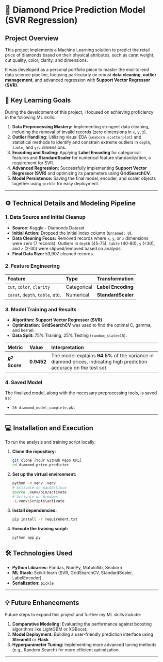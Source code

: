 # 💎 Diamond Price Prediction Model (SVR Regression)

## Project Overview

This project implements a Machine Learning solution to predict the retail price of diamonds based on their physical attributes, such as carat weight, cut quality, color, clarity, and dimensions.

It was developed as a personal portfolio piece to master the end-to-end data science pipeline, focusing particularly on robust **data cleaning**, **outlier management**, and advanced regression with **Support Vector Regressor (SVR)**.

## 🚀 Key Learning Goals

During the development of this project, I focused on achieving proficiency in the following ML skills:

1.  **Data Preprocessing Mastery:** Implementing stringent data cleaning, including the removal of invalid records (zero dimensions in `x`, `y`, `z`).
2.  **Outlier Handling:** Utilizing visual EDA (`seaborn.scatterplot`) and statistical methods to identify and constrain extreme outliers in `depth`, `table`, and `y/z` dimensions.
3.  **Encoding and Scaling:** Applying **Label Encoding** for categorical features and **StandardScaler** for numerical feature standardization, a requirement for SVR.
4.  **Advanced Regression:** Successfully implementing **Support Vector Regressor (SVR)** and optimizing its parameters using **GridSearchCV**.
5.  **Model Persistence:** Saving the final model, encoder, and scaler objects together using `pickle` for easy deployment.

---

## ⚙️ Technical Details and Modeling Pipeline

### 1. Data Source and Initial Cleanup

* **Source:** Kaggle - Diamonds Dataset
* **Initial Action:** Dropped the initial index column (`Unnamed: 0`).
* **Data Cleaning Focus:** Removed records where `x`, `y`, or `z` dimensions were zero (7 records). Outliers in `depth` (45-75), `table` (40-80), `y` (<30), and `z` (2-30) were clipped/removed based on analysis.
* **Final Data Size:** 53,907 cleaned records.

### 2. Feature Engineering

| Feature | Type | Transformation |
| :--- | :--- | :--- |
| `cut`, `color`, `clarity` | Categorical | **Label Encoding** |
| `carat`, `depth`, `table`, etc. | Numerical | **StandardScaler** |

### 3. Model Training and Results

* **Algorithm:** **Support Vector Regressor (SVR)**
* **Optimization:** **GridSearchCV** was used to find the optimal C, gamma, and kernel.
* **Data Split:** 75% Training, 25% Testing (`random_state=15`).

| Metric | Value | Interpretation |
| :--- | :--- | :--- |
| **$R^2$ Score** | **0.9452** | The model explains **94.5%** of the variance in diamond prices, indicating high prediction accuracy on the test set. |

### 4. Saved Model

The finalized model, along with the necessary preprocessing tools, is saved as:
* `26-diamond_model_complete.pkl`

---

## 💻 Installation and Execution

To run the analysis and training script locally:

1.  **Clone the repository:**
    ```bash
    git clone [Your GitHub Repo URL]
    cd diamond-price-predictor
    ```

2.  **Set up the virtual environment:**
    ```bash
    python -m venv .venv
    # Activate on macOS/Linux
    source .venv/bin/activate
    # Activate on Windows
    .\.venv\Scripts\activate
    ```

3.  **Install dependencies:**
    ```bash
    pip install -r requirement.txt
    ```

4.  **Execute the training script:**
    ```bash
    python app.py
    ```

## 🛠️ Technologies Used

* **Python Libraries:** Pandas, NumPy, Matplotlib, Seaborn
* **ML Stack:** Scikit-learn (SVR, GridSearchCV, StandardScaler, LabelEncoder)
* **Serialization:** `pickle`

---

## 💡 Future Enhancements

Future steps to expand this project and further my ML skills include:

1.  **Comparative Modeling:** Evaluating the performance against boosting algorithms like LightGBM or XGBoost.
2.  **Model Deployment:** Building a user-friendly prediction interface using **Streamlit** or **Flask**.
3.  **Hyperparameter Tuning:** Implementing more advanced tuning methods (e.g., Random Search) for more efficient optimization.

---
